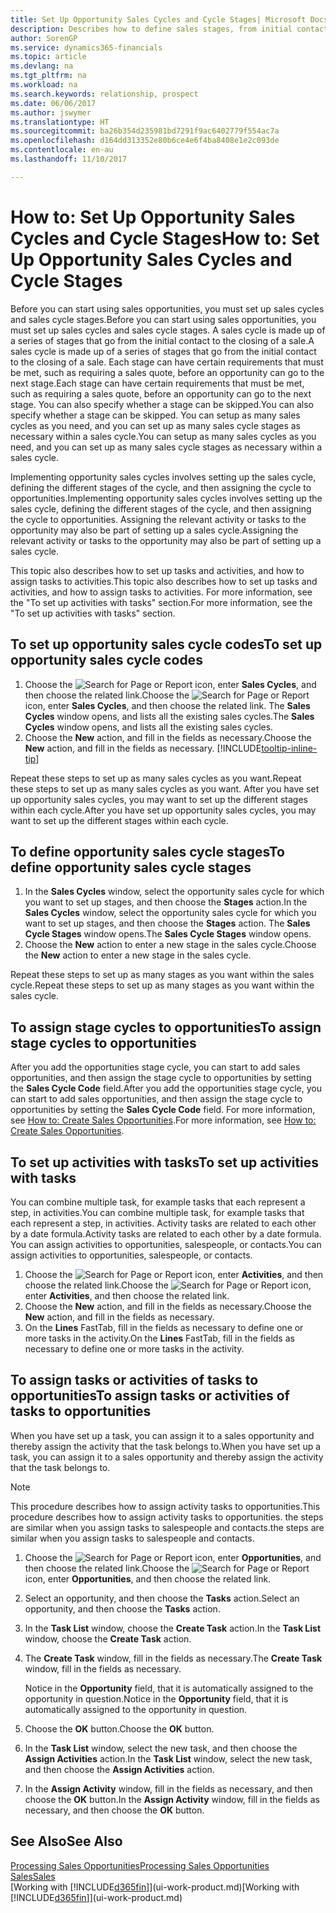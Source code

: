 ```yaml
---
title: Set Up Opportunity Sales Cycles and Cycle Stages| Microsoft Docs
description: Describes how to define sales stages, from initial contact to closing, to create a sales cycle and assign it to opportunities in Dynamics 365 Business edition.
author: SorenGP
ms.service: dynamics365-financials
ms.topic: article
ms.devlang: na
ms.tgt_pltfrm: na
ms.workload: na
ms.search.keywords: relationship, prospect
ms.date: 06/06/2017
ms.author: jswymer
ms.translationtype: HT
ms.sourcegitcommit: ba26b354d235981bd7291f9ac6402779f554ac7a
ms.openlocfilehash: d164dd313352e80b6ce4e6f4ba8408e1e2c093de
ms.contentlocale: en-au
ms.lasthandoff: 11/10/2017

---
```

# <a name="how-to-set-up-opportunity-sales-cycles-and-cycle-stages"></a><span data-ttu-id="b4074-103">How to: Set Up Opportunity Sales Cycles and Cycle Stages</span><span class="sxs-lookup"><span data-stu-id="b4074-103">How to: Set Up Opportunity Sales Cycles and Cycle Stages</span></span>
<span data-ttu-id="b4074-104">Before you can start using sales opportunities, you must set up sales cycles and sales cycle stages.</span><span class="sxs-lookup"><span data-stu-id="b4074-104">Before you can start using sales opportunities, you must set up sales cycles and sales cycle stages.</span></span> <span data-ttu-id="b4074-105">A sales cycle is made up of a series of stages that go from the initial contact to the closing of a sale.</span><span class="sxs-lookup"><span data-stu-id="b4074-105">A sales cycle is made up of a series of stages that go from the initial contact to the closing of a sale.</span></span> <span data-ttu-id="b4074-106">Each stage can have certain requirements that must be met, such as requiring a sales quote, before an opportunity can go to the next stage.</span><span class="sxs-lookup"><span data-stu-id="b4074-106">Each stage can have certain requirements that must be met, such as requiring a sales quote, before an opportunity can go to the next stage.</span></span> <span data-ttu-id="b4074-107">You can also specify whether a stage can be skipped.</span><span class="sxs-lookup"><span data-stu-id="b4074-107">You can also specify whether a stage can be skipped.</span></span> <span data-ttu-id="b4074-108">You can setup as many sales cycles as you need, and you can set up as many sales cycle stages as necessary within a sales cycle.</span><span class="sxs-lookup"><span data-stu-id="b4074-108">You can setup as many sales cycles as you need, and you can set up as many sales cycle stages as necessary within a sales cycle.</span></span>

<span data-ttu-id="b4074-109">Implementing opportunity sales cycles involves setting up the sales cycle, defining the different stages of the cycle, and then assigning the cycle to opportunities.</span><span class="sxs-lookup"><span data-stu-id="b4074-109">Implementing opportunity sales cycles involves setting up the sales cycle, defining the different stages of the cycle, and then assigning the cycle to opportunities.</span></span> <span data-ttu-id="b4074-110">Assigning the relevant activity or tasks to the opportunity may also be part of setting up a sales cycle.</span><span class="sxs-lookup"><span data-stu-id="b4074-110">Assigning the relevant activity or tasks to the opportunity may also be part of setting up a sales cycle.</span></span>

<span data-ttu-id="b4074-111">This topic also describes how to set up tasks and activities, and how to assign tasks to activities.</span><span class="sxs-lookup"><span data-stu-id="b4074-111">This topic also describes how to set up tasks and activities, and how to assign tasks to activities.</span></span> <span data-ttu-id="b4074-112">For more information, see the "To set up activities with tasks" section.</span><span class="sxs-lookup"><span data-stu-id="b4074-112">For more information, see the "To set up activities with tasks" section.</span></span>

## <a name="to-set-up-opportunity-sales-cycle-codes"></a><span data-ttu-id="b4074-113">To set up opportunity sales cycle codes</span><span class="sxs-lookup"><span data-stu-id="b4074-113">To set up opportunity sales cycle codes</span></span>
1. <span data-ttu-id="b4074-114">Choose the ![Search for Page or Report](media/ui-search/search_small.png "Search for Page or Report icon") icon, enter **Sales Cycles**, and then choose the related link.</span><span class="sxs-lookup"><span data-stu-id="b4074-114">Choose the ![Search for Page or Report](media/ui-search/search_small.png "Search for Page or Report icon") icon, enter **Sales Cycles**, and then choose the related link.</span></span> <span data-ttu-id="b4074-115">The **Sales Cycles** window opens, and lists all the existing sales cycles.</span><span class="sxs-lookup"><span data-stu-id="b4074-115">The **Sales Cycles** window opens, and lists all the existing sales cycles.</span></span>
2. <span data-ttu-id="b4074-116">Choose the **New** action, and fill in the fields as necessary.</span><span class="sxs-lookup"><span data-stu-id="b4074-116">Choose the **New** action, and fill in the fields as necessary.</span></span> [!INCLUDE[tooltip-inline-tip](includes/tooltip-inline-tip_md.md)]

<span data-ttu-id="b4074-117">Repeat these steps to set up as many sales cycles as you want.</span><span class="sxs-lookup"><span data-stu-id="b4074-117">Repeat these steps to set up as many sales cycles as you want.</span></span> <span data-ttu-id="b4074-118">After you have set up opportunity sales cycles, you may want to set up the different stages within each cycle.</span><span class="sxs-lookup"><span data-stu-id="b4074-118">After you have set up opportunity sales cycles, you may want to set up the different stages within each cycle.</span></span>

## <a name="to-define-opportunity-sales-cycle-stages"></a><span data-ttu-id="b4074-119">To define opportunity sales cycle stages</span><span class="sxs-lookup"><span data-stu-id="b4074-119">To define opportunity sales cycle stages</span></span>
1. <span data-ttu-id="b4074-120">In the **Sales Cycles** window, select the opportunity sales cycle for which you want to set up stages, and then choose the **Stages** action.</span><span class="sxs-lookup"><span data-stu-id="b4074-120">In the **Sales Cycles** window, select the opportunity sales cycle for which you want to set up stages, and then choose the **Stages** action.</span></span> <span data-ttu-id="b4074-121">The **Sales Cycle Stages** window opens.</span><span class="sxs-lookup"><span data-stu-id="b4074-121">The **Sales Cycle Stages** window opens.</span></span>
2. <span data-ttu-id="b4074-122">Choose the **New** action to enter a new stage in the sales cycle.</span><span class="sxs-lookup"><span data-stu-id="b4074-122">Choose the **New** action to enter a new stage in the sales cycle.</span></span>

<span data-ttu-id="b4074-123">Repeat these steps to set up as many stages as you want within the sales cycle.</span><span class="sxs-lookup"><span data-stu-id="b4074-123">Repeat these steps to set up as many stages as you want within the sales cycle.</span></span>

## <a name="to-assign-stage-cycles-to-opportunities"></a><span data-ttu-id="b4074-124">To assign stage cycles to opportunities</span><span class="sxs-lookup"><span data-stu-id="b4074-124">To assign stage cycles to opportunities</span></span>
<span data-ttu-id="b4074-125">After you add the opportunities stage cycle, you can start to add sales opportunities, and then assign the stage cycle to opportunities by setting the **Sales Cycle Code** field.</span><span class="sxs-lookup"><span data-stu-id="b4074-125">After you add the opportunities stage cycle, you can start to add sales opportunities, and then assign the stage cycle to opportunities by setting the **Sales Cycle Code** field.</span></span> <span data-ttu-id="b4074-126">For more information, see [How to: Create Sales Opportunities](marketing-how-create-opportunities.md).</span><span class="sxs-lookup"><span data-stu-id="b4074-126">For more information, see [How to: Create Sales Opportunities](marketing-how-create-opportunities.md).</span></span>

## <a name="to-set-up-activities-with-tasks"></a><span data-ttu-id="b4074-127">To set up activities with tasks</span><span class="sxs-lookup"><span data-stu-id="b4074-127">To set up activities with tasks</span></span>
<span data-ttu-id="b4074-128">You can combine multiple task, for example tasks that each represent a step, in activities.</span><span class="sxs-lookup"><span data-stu-id="b4074-128">You can combine multiple task, for example tasks that each represent a step, in activities.</span></span> <span data-ttu-id="b4074-129">Activity tasks are related to each other by a date formula.</span><span class="sxs-lookup"><span data-stu-id="b4074-129">Activity tasks are related to each other by a date formula.</span></span> <span data-ttu-id="b4074-130">You can assign activities to opportunities, salespeople, or contacts.</span><span class="sxs-lookup"><span data-stu-id="b4074-130">You can assign activities to opportunities, salespeople, or contacts.</span></span>

1. <span data-ttu-id="b4074-131">Choose the ![Search for Page or Report](media/ui-search/search_small.png "Search for Page or Report icon") icon, enter **Activities**, and then choose the related link.</span><span class="sxs-lookup"><span data-stu-id="b4074-131">Choose the ![Search for Page or Report](media/ui-search/search_small.png "Search for Page or Report icon") icon, enter **Activities**, and then choose the related link.</span></span>
2. <span data-ttu-id="b4074-132">Choose the **New** action, and fill in the fields as necessary.</span><span class="sxs-lookup"><span data-stu-id="b4074-132">Choose the **New** action, and fill in the fields as necessary.</span></span>
3. <span data-ttu-id="b4074-133">On the **Lines** FastTab, fill in the fields as necessary to define one or more tasks in the activity.</span><span class="sxs-lookup"><span data-stu-id="b4074-133">On the **Lines** FastTab, fill in the fields as necessary to define one or more tasks in the activity.</span></span>

## <a name="to-assign-tasks-or-activities-of-tasks-to-opportunities"></a><span data-ttu-id="b4074-134">To assign tasks or activities of tasks to opportunities</span><span class="sxs-lookup"><span data-stu-id="b4074-134">To assign tasks or activities of tasks to opportunities</span></span>
<span data-ttu-id="b4074-135">When you have set up a task, you can assign it to a sales opportunity and thereby assign the activity that the task belongs to.</span><span class="sxs-lookup"><span data-stu-id="b4074-135">When you have set up a task, you can assign it to a sales opportunity and thereby assign the activity that the task belongs to.</span></span>

> [!NOTE]  
>   <span data-ttu-id="b4074-136">This procedure describes how to assign activity tasks to opportunities.</span><span class="sxs-lookup"><span data-stu-id="b4074-136">This procedure describes how to assign activity tasks to opportunities.</span></span> <span data-ttu-id="b4074-137">the steps are similar when you assign tasks to salespeople and contacts.</span><span class="sxs-lookup"><span data-stu-id="b4074-137">the steps are similar when you assign tasks to salespeople and contacts.</span></span>

1. <span data-ttu-id="b4074-138">Choose the ![Search for Page or Report](media/ui-search/search_small.png "Search for Page or Report icon") icon, enter **Opportunities**, and then choose the related link.</span><span class="sxs-lookup"><span data-stu-id="b4074-138">Choose the ![Search for Page or Report](media/ui-search/search_small.png "Search for Page or Report icon") icon, enter **Opportunities**, and then choose the related link.</span></span>
2. <span data-ttu-id="b4074-139">Select an opportunity, and then choose the **Tasks** action.</span><span class="sxs-lookup"><span data-stu-id="b4074-139">Select an opportunity, and then choose the **Tasks** action.</span></span>
3. <span data-ttu-id="b4074-140">In the **Task List** window, choose the **Create Task** action.</span><span class="sxs-lookup"><span data-stu-id="b4074-140">In the **Task List** window, choose the **Create Task** action.</span></span>
4.  <span data-ttu-id="b4074-141">The **Create Task** window, fill in the fields as necessary.</span><span class="sxs-lookup"><span data-stu-id="b4074-141">The **Create Task** window, fill in the fields as necessary.</span></span>

    <span data-ttu-id="b4074-142">Notice in the **Opportunity** field, that it is automatically assigned to the opportunity in question.</span><span class="sxs-lookup"><span data-stu-id="b4074-142">Notice in the **Opportunity** field, that it is automatically assigned to the opportunity in question.</span></span>
5. <span data-ttu-id="b4074-143">Choose the **OK** button.</span><span class="sxs-lookup"><span data-stu-id="b4074-143">Choose the **OK** button.</span></span>
6. <span data-ttu-id="b4074-144">In the **Task List** window, select the new task, and then choose the **Assign Activities** action.</span><span class="sxs-lookup"><span data-stu-id="b4074-144">In the **Task List** window, select the new task, and then choose the **Assign Activities** action.</span></span>
7. <span data-ttu-id="b4074-145">In the **Assign Activity** window, fill in the fields as necessary, and then choose the **OK** button.</span><span class="sxs-lookup"><span data-stu-id="b4074-145">In the **Assign Activity** window, fill in the fields as necessary, and then choose the **OK** button.</span></span>

## <a name="see-also"></a><span data-ttu-id="b4074-146">See Also</span><span class="sxs-lookup"><span data-stu-id="b4074-146">See Also</span></span>
[<span data-ttu-id="b4074-147">Processing Sales Opportunities</span><span class="sxs-lookup"><span data-stu-id="b4074-147">Processing Sales Opportunities</span></span>](marketing-processing-sales-opportunities.md)  
[<span data-ttu-id="b4074-148">Sales</span><span class="sxs-lookup"><span data-stu-id="b4074-148">Sales</span></span>](sales-manage-sales.md)  
<span data-ttu-id="b4074-149">[Working with [!INCLUDE[d365fin](includes/d365fin_md.md)]](ui-work-product.md)</span><span class="sxs-lookup"><span data-stu-id="b4074-149">[Working with [!INCLUDE[d365fin](includes/d365fin_md.md)]](ui-work-product.md)</span></span>

